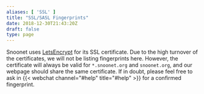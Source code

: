```yaml
---
aliases: [ 'SSL' ]
title: "SSL/SASL Fingerprints"
date: 2018-12-30T21:43:20Z
draft: false
type: page
---
```


Snoonet uses [LetsEncrypt](https://letsencrypt.org) for its SSL certificate. Due to the high turnover of the certificates, we will not be listing fingerprints here. However, the certificate will always be valid for `*.snoonet.org` and `snoonet.org`, and our webpage should share the same certificate. If in doubt, please feel free to ask in {{< webchat channel="#help" title="#help" >}} for a confirmed fingerprint.
